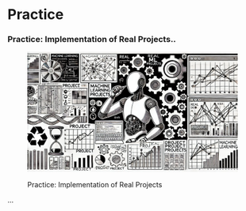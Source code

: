 # Practice

### Practice: Implementation of Real Projects..

<div align="left"><figure><img src="../.gitbook/assets/image (2) (1) (1) (1) (1) (1).png" alt="" width="563"><figcaption><p>Practice: Implementation of Real Projects</p></figcaption></figure></div>

...
